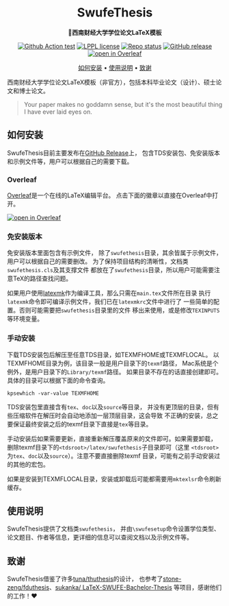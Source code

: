 <div align="center">

# SwufeThesis

**:memo:西南财经大学学位论文LaTeX模板**

[![Github Action test](https://img.shields.io/github/workflow/status/OopsYao/swufethesis/Test?label=test&logo=github-actions&logoColor=white&style=flat-square)](https://github.com/OopsYao/swufethesis/actions?query=workflow:Test+branch:main)
[![LPPL license](https://img.shields.io/badge/license-LPPL-008080?logo=latex&style=flat-square)](https://github.com/OopsYao/swufethesis/blob/main/LICENSE)
[![Repo status](https://img.shields.io/badge/repo_status-WIP-dfb317?logo=github&style=flat-square)](https://www.repostatus.org/)
[![GitHub release](https://img.shields.io/github/v/release/OopsYao/swufethesis?include_prereleases&sort=semver&style=flat-square&logo=github)](https://github.com/OopsYao/swufethesis/releases)
[![open in Overleaf](https://img.shields.io/badge/open_in-Overleaf-47a141?style=flat-square&logo=overleaf&logoColor=white)](#overleaf)

[如何安装](#如何安装) •
[使用说明](#使用说明) •
[致谢](#致谢)
</div>

西南财经大学学位论文LaTeX模板（非官方），包括本科毕业论文（设计）、硕士论文和博士论文。
> Your paper makes no goddamn sense,
> but it's the most beautiful thing I have ever laid eyes on.

## 如何安装

SwufeThesis目前主要发布在[GitHub Release](https://github.com/OopsYao/swufethesis/releases)上，
包含TDS安装包、免安装版本和示例文件等，用户可以根据自己的需要下载。

### Overleaf

[Overleaf](https://www.overleaf.com/)是一个在线的LaTeX编辑平台。
点击下面的徽章以直接在Overleaf中打开。

[![open in Overleaf](https://img.shields.io/github/v/release/OopsYao/swufethesis?include_prereleases&sort=semver&style=for-the-badge&logo=overleaf&logoColor=white&label=Open)](https://swufethesis.netlify.app/overleaf?prerelease)

### 免安装版本

免安装版本里面包含有示例文件，
除了`swufethesis`目录，其余皆属于示例文件，
用户可以根据自己的需要删改。
为了保持项目结构的清晰性，文档类`swufethesis.cls`及其支撑文件
都放在了`swufethesis`目录，所以用户可能需要注意TeX的路径查找问题。

如果用户使用[latexmk](https://www.ctan.org/pkg/latexmk/)作为编译工具，那么只需在`main.tex`文件所在目录
执行`latexmk`命令即可编译示例文件，我们已在`latexmkrc`文件中进行了
一些简单的配置。否则可能需要把`swufethesis`目录里的文件
移出来使用，或是修改`TEXINPUTS`等环境变量。

### 手动安装

下载TDS安装包后解压至任意TDS目录，如TEXMFHOME或TEXMFLOCAL。
以TEXMFHOME目录为例，该目录一般是用户目录下的`texmf`路径，
Mac系统是个例外，是用户目录下的`Library/texmf`路径。
如果目录不存在的话直接创建即可。
具体的目录可以根据下面的命令查询。

```shell
kpsewhich -var-value TEXMFHOME
```

TDS安装包里直接含有`tex`、`doc`以及`source`等目录，
并没有更顶层的目录，但有些压缩软件在解压时会自动地添加一层顶层目录，这会导致
不正确的安装，总之要保证最终安装之后的texmf目录下直接是`tex`等目录。

手动安装后如果需要更新，直接重新解压覆盖原来的文件即可。如果需要卸载，
删除texmf目录下的`<tdsroot>/latex/swufethesis`子目录即可（这里
`<tdsroot>`为`tex`、`doc`以及`source`）。注意不要直接删除texmf
目录，可能有之前手动安装过的其他的宏包。

如果是安装到TEXMFLOCAL目录，安装或卸载后可能都需要用`mktexlsr`命令刷新缓存。

## 使用说明

SwufeThesis提供了文档类`swufethesis`，
并由`\swufesetup`命令设置学位类型、论文题目、作者等信息，更详细的信息可以查阅文档以及示例文件等。

## 致谢

SwufeThesis借鉴了许多[tuna/thuthesis](https://github.com/tuna/thuthesis)的设计，
也参考了[stone-zeng/fduthesis](https://github.com/stone-zeng/fduthesis)、[sukanka/
LaTeX-SWUFE-Bachelor-Thesis](https://github.com/sukanka/LaTeX-SWUFE-Bachelor-Thesis)
等项目，感谢他们的工作！:heart:
